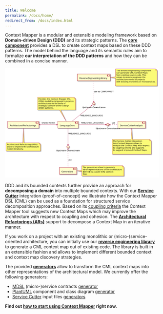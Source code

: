 ```yaml
---
title: Welcome
permalink: /docs/home/
redirect_from: /docs/index.html
---
```


Context Mapper is a modular and extensible modeling framework based on **Domain-driven Design (DDD)** and its strategic patterns.
The **[core component](/docs/language-reference/)** provides a DSL to create context maps based on these DDD patterns. The model behind the language and its semantic rules aim 
to formalize **our interpretation of the DDD patterns** and how they can be combined in a concise manner. 

![Context Mapper Framework Components](/img/context-mapper-framework-components.png)

DDD and its bounded contexts further provide an approach for **decomposing a domain** into multiple 
bounded contexts. With our **[Service Cutter](/docs/service-cutter-context-map-suggestions/)** integration (proof-of-concept) we illustrate how 
the Context Mapper DSL (CML) can be used as a foundation for structured service decomposition approaches. Based on its [coupling criteria](https://github.com/ServiceCutter/ServiceCutter/wiki/Coupling-Criteria)
the Context Mapper tool suggests new Context Maps which may improve the architecture with respect to coupling and cohesion.
The **[Architectural Refactorings (ARs)](/docs/architectural-refactorings)** support to decompose a Context Map in an iterative manner. 

If you work on a project with an existing monolithic or (micro-)service-oriented architecture, you can initially use our 
**[reverse engineering library](/docs/reverse-engineering)** to generate a CML context map out of existing code. The library is built in an extensible fashion
and allows to implement different bounded context and context map discovery strategies.

The provided **[generators](/docs/generators)** allow to transform the CML context maps into other representations of the architectural model. We currently
offer the following generators:
 * [MDSL](https://socadk.github.io/MDSL/) (micro-)service contracts [generator](/docs/mdsl/)
 * [PlantUML](http://plantuml.com/) component and class diagram [generator](/docs/plant-uml/)
 * [Service Cutter](http://servicecutter.github.io/) input files [generators](/docs/service-cutter/)

**Find out [how to start using Context Mapper](/docs/getting-started) right now.**
